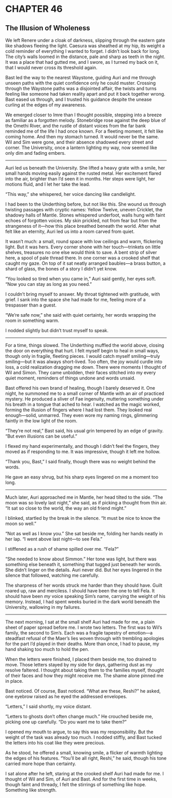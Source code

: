 # CHAPTER 46

## The Illusion of Wholeness  

We left Renere under a cloak of darkness, slipping through the eastern gate like shadows fleeing the light. Caesura was sheathed at my hip, its weight a cold reminder of everything I wanted to forget. I didn’t look back for long. The city’s walls loomed in the distance, pale and sharp as teeth in the night. It was a place that had gutted me, and I swore, as I turned my back on it, that I would never cross its threshold again.  

Bast led the way to the nearest Waystone, guiding Auri and me through unseen paths with the quiet confidence only he could muster. Crossing through the Waystone paths was a disjointed affair, the twists and turns feeling like someone had taken reality apart and put it back together wrong. Bast eased us through, and I trusted his guidance despite the unease curling at the edges of my awareness.  

We emerged closer to Imre than I thought possible, stepping into a breeze as familiar as a forgotten melody. Stonebridge rose against the deep blue of the Omethi River, and the rustle of distant voices from the far bank reminded me of the life I had once known. For a fleeting moment, it felt like coming home. And then my stomach turned. It would never be the same. Wil and Sim were gone, and their absence shadowed every street and corner. The University, once a lantern lighting my way, now seemed like only dim and fading embers.  

***  

Auri led us beneath the University. She lifted a heavy grate with a smile, her small hands moving easily against the rusted metal. Her excitement flared into the air, brighter than I’d seen it in months. Her steps were light, her motions fluid, and I let her take the lead.  

“This way,” she whispered, her voice dancing like candlelight.  

I had been to the Underthing before, but not like this. She wound us through twisting passages with cryptic names: Yellow Twelve, uneven Cricklet, the shadowy halls of Mantle. Stones whispered underfoot, walls hung with faint echoes of forgotten voices. My skin prickled, not from fear but from the strangeness of it—how this place breathed beneath the world. After what felt like an eternity, Auri led us into a room carved from quiet.  

It wasn’t much: a small, round space with low ceilings and warm, flickering light. But it was hers. Every corner shone with her touch—trinkets on little shelves, treasures no one else would think to save. A bent strip of silver here, a spool of pale thread there. In one corner was a crooked shelf that caught my gaze. On top of it sat neatly arranged baubles—a brass button, a shard of glass, the bones of a story I didn’t yet know.  

“You looked so tired when you came in,” Auri said gently, her eyes soft. “Now you can stay as long as you need.”  

I couldn’t bring myself to answer. My throat tightened with gratitude, with grief. I sank into the space she had made for me, feeling more of a trespasser than a guest.  

“We’re safe now,” she said with quiet certainty, her words wrapping the room in something warm.  

I nodded slightly but didn’t trust myself to speak.  

***  

For a time, things slowed. The Underthing muffled the world above, closing the door on everything that hurt. I felt myself begin to heal in small ways, though only in fragile, fleeting pieces. I would catch myself smiling—truly smiling—but it was always short-lived. Too often, the joy would curdle into loss, a cold realization dragging me down. There were moments I thought of Wil and Simon. They came unbidden, their faces stitched into my every quiet moment, reminders of things undone and words unsaid.  

Bast offered his own brand of healing, though I barely deserved it. One night, he summoned me to a small corner of Mantle with an air of practiced mystery. He produced a sliver of Fae ingenuity, muttering something under his breath in a tongue that ached to hear. I watched as the magic worked, forming the illusion of fingers where I had lost them. They looked real enough—solid, unmarred. They even wore my naming rings, glimmering faintly in the low light of the room.  

“They’re not real,” Bast said, his usual grin tempered by an edge of gravity. “But even illusions can be useful.”  

I flexed my hand experimentally, and though I didn’t feel the fingers, they moved as if responding to me. It was impressive, though it left me hollow.  

“Thank you, Bast,” I said finally, though there was no weight behind the words.  

He gave an easy shrug, but his sharp eyes lingered on me a moment too long.  

***  

Much later, Auri approached me in Mantle, her head tilted to the side. “The moon was so lovely last night,” she said, as if picking a thought from thin air. “It sat so close to the world, the way an old friend might.”  

I blinked, startled by the break in the silence. “It must be nice to know the moon so well.”  

“Not as well as I know you.” She sat beside me, folding her hands neatly in her lap. “I went above last night—to see Fela.”  

I stiffened as a rush of shame spilled over me. “Fela?”  

“She needed to know about Simmon.” Her tone was light, but there was something else beneath it, something that tugged just beneath her words. She didn’t linger on the details. Auri never did. But her eyes lingered in the silence that followed, watching me carefully.  

The sharpness of her words struck me harder than they should have. Guilt roared up, raw and merciless. I should have been the one to tell Fela. It should have been *my* voice speaking Sim’s name, carrying the weight of his memory. Instead, I had spent weeks buried in the dark world beneath the University, wallowing in my failures.  

***  

The next morning, I sat at the small shelf Auri had made for me, a plain sheet of paper spread before me. I wrote two letters. The first was to Wil’s family, the second to Sim’s. Each was a fragile tapestry of emotion—a steadfast refusal of the Maer’s lies woven through with trembling apologies for the part I’d played in their deaths. More than once, I had to pause, my hand shaking too much to hold the pen.  

When the letters were finished, I placed them beside me, too drained to move. Those letters stayed by my side for days, gathering dust as my resolve faltered. I thought about taking them to the families myself, thought of their faces and how they might receive me. The shame alone pinned me in place.  

Bast noticed. Of course, Bast noticed. “What are these, Reshi?” he asked, one eyebrow raised as he eyed the addressed envelopes.  

“Letters,” I said shortly, my voice distant.  

“Letters to ghosts don’t often change much.” He crouched beside me, picking one up carefully. “Do you want me to take them?”  

I opened my mouth to argue, to say this was my responsibility. But the weight of the task was already too much. I nodded stiffly, and Bast tucked the letters into his coat like they were precious.  

As he stood, he offered a small, knowing smile, a flicker of warmth lighting the edges of his features. “You’ll be all right, Reshi,” he said, though his tone carried more hope than certainty.  

I sat alone after he left, staring at the crooked shelf Auri had made for me. I thought of Wil and Sim, of Auri and Bast. And for the first time in weeks, though faint and thready, I felt the stirrings of something like hope. Something like strength.  

